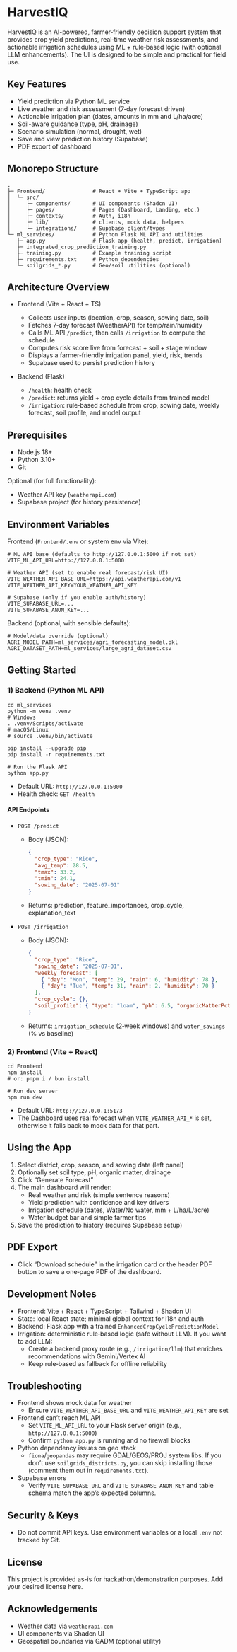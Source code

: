 # HarvestIQ

HarvestIQ is an AI-powered, farmer‑friendly decision support system that provides crop yield predictions, real‑time weather risk assessments, and actionable irrigation schedules using ML + rule‑based logic (with optional LLM enhancements). The UI is designed to be simple and practical for field use.

## Key Features

- Yield prediction via Python ML service
- Live weather and risk assessment (7‑day forecast driven)
- Actionable irrigation plan (dates, amounts in mm and L/ha/acre)
- Soil-aware guidance (type, pH, drainage)
- Scenario simulation (normal, drought, wet)
- Save and view prediction history (Supabase)
- PDF export of dashboard

## Monorepo Structure

```
.
├─ Frontend/               # React + Vite + TypeScript app
│  └─ src/
│     ├─ components/       # UI components (Shadcn UI)
│     ├─ pages/            # Pages (Dashboard, Landing, etc.)
│     ├─ contexts/         # Auth, i18n
│     ├─ lib/              # clients, mock data, helpers
│     └─ integrations/     # Supabase client/types
└─ ml_services/            # Python Flask ML API and utilities
   ├─ app.py               # Flask app (health, predict, irrigation)
   ├─ integrated_crop_prediction_training.py
   ├─ training.py          # Example training script
   ├─ requirements.txt     # Python dependencies
   └─ soilgrids_*.py       # Geo/soil utilities (optional)
```

## Architecture Overview

- Frontend (Vite + React + TS)
  - Collects user inputs (location, crop, season, sowing date, soil)
  - Fetches 7‑day forecast (WeatherAPI) for temp/rain/humidity
  - Calls ML API `/predict`, then calls `/irrigation` to compute the schedule
  - Computes risk score live from forecast + soil + stage window
  - Displays a farmer‑friendly irrigation panel, yield, risk, trends
  - Supabase used to persist prediction history

- Backend (Flask)
  - `/health`: health check
  - `/predict`: returns yield + crop cycle details from trained model
  - `/irrigation`: rule‑based schedule from crop, sowing date, weekly forecast, soil profile, and model output

## Prerequisites

- Node.js 18+
- Python 3.10+
- Git

Optional (for full functionality):
- Weather API key (`weatherapi.com`)
- Supabase project (for history persistence)

## Environment Variables

Frontend (`Frontend/.env` or system env via Vite):
```
# ML API base (defaults to http://127.0.0.1:5000 if not set)
VITE_ML_API_URL=http://127.0.0.1:5000

# Weather API (set to enable real forecast/risk UI)
VITE_WEATHER_API_BASE_URL=https://api.weatherapi.com/v1
VITE_WEATHER_API_KEY=YOUR_WEATHER_API_KEY

# Supabase (only if you enable auth/history)
VITE_SUPABASE_URL=...
VITE_SUPABASE_ANON_KEY=...
```

Backend (optional, with sensible defaults):
```
# Model/data override (optional)
AGRI_MODEL_PATH=ml_services/agri_forecasting_model.pkl
AGRI_DATASET_PATH=ml_services/large_agri_dataset.csv
```

## Getting Started

### 1) Backend (Python ML API)

```
cd ml_services
python -m venv .venv
# Windows
. .venv/Scripts/activate
# macOS/Linux
# source .venv/bin/activate

pip install --upgrade pip
pip install -r requirements.txt

# Run the Flask API
python app.py
```

- Default URL: `http://127.0.0.1:5000`
- Health check: `GET /health`

#### API Endpoints

- `POST /predict`
  - Body (JSON):
    ```json
    {
      "crop_type": "Rice",
      "avg_temp": 28.5,
      "tmax": 33.2,
      "tmin": 24.1,
      "sowing_date": "2025-07-01"
    }
    ```
  - Returns: prediction, feature_importances, crop_cycle, explanation_text

- `POST /irrigation`
  - Body (JSON):
    ```json
    {
      "crop_type": "Rice",
      "sowing_date": "2025-07-01",
      "weekly_forecast": [
        { "day": "Mon", "temp": 29, "rain": 6, "humidity": 78 },
        { "day": "Tue", "temp": 31, "rain": 2, "humidity": 70 }
      ],
      "crop_cycle": {},
      "soil_profile": { "type": "loam", "ph": 6.5, "organicMatterPct": 1.5, "drainage": "moderate" }
    }
    ```
  - Returns: `irrigation_schedule` (2‑week windows) and `water_savings` (% vs baseline)

### 2) Frontend (Vite + React)

```
cd Frontend
npm install
# or: pnpm i / bun install

# Run dev server
npm run dev
```

- Default URL: `http://127.0.0.1:5173`
- The Dashboard uses real forecast when `VITE_WEATHER_API_*` is set, otherwise it falls back to mock data for that part.

## Using the App

1. Select district, crop, season, and sowing date (left panel)
2. Optionally set soil type, pH, organic matter, drainage
3. Click “Generate Forecast”
4. The main dashboard will render:
   - Real weather and risk (simple sentence reasons)
   - Yield prediction with confidence and key drivers
   - Irrigation schedule (dates, Water/No water, mm + L/ha/L/acre)
   - Water budget bar and simple farmer tips
5. Save the prediction to history (requires Supabase setup)

## PDF Export

- Click “Download schedule” in the irrigation card or the header PDF button to save a one‑page PDF of the dashboard.

## Development Notes

- Frontend: Vite + React + TypeScript + Tailwind + Shadcn UI
- State: local React state; minimal global context for i18n and auth
- Backend: Flask app with a trained `EnhancedCropCyclePredictionModel`
- Irrigation: deterministic rule‑based logic (safe without LLM). If you want to add LLM:
  - Create a backend proxy route (e.g., `/irrigation/llm`) that enriches recommendations with Gemini/Vertex AI
  - Keep rule‑based as fallback for offline reliability

## Troubleshooting

- Frontend shows mock data for weather
  - Ensure `VITE_WEATHER_API_BASE_URL` and `VITE_WEATHER_API_KEY` are set
- Frontend can’t reach ML API
  - Set `VITE_ML_API_URL` to your Flask server origin (e.g., `http://127.0.0.1:5000`)
  - Confirm `python app.py` is running and no firewall blocks
- Python dependency issues on geo stack
  - `fiona`/`geopandas` may require GDAL/GEOS/PROJ system libs. If you don’t use `soilgrids_districts.py`, you can skip installing those (comment them out in `requirements.txt`).
- Supabase errors
  - Verify `VITE_SUPABASE_URL` and `VITE_SUPABASE_ANON_KEY` and table schema match the app’s expected columns.

## Security & Keys

- Do not commit API keys. Use environment variables or a local `.env` not tracked by Git.

## License

This project is provided as-is for hackathon/demonstration purposes. Add your desired license here.

## Acknowledgements

- Weather data via `weatherapi.com`
- UI components via Shadcn UI
- Geospatial boundaries via GADM (optional utility)
